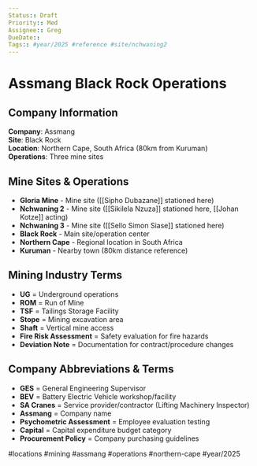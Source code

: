 ```yaml
---
Status:: Draft
Priority:: Med
Assignee:: Greg
DueDate:: 
Tags:: #year/2025 #reference #site/nchwaning2
---
```


# Assmang Black Rock Operations

## Company Information
**Company**: Assmang  
**Site**: Black Rock  
**Location**: Northern Cape, South Africa (80km from Kuruman)  
**Operations**: Three mine sites  

## Mine Sites & Operations
- **Gloria Mine** - Mine site ([[Sipho Dubazane]] stationed here)
- **Nchwaning 2** - Mine site ([[Sikilela Nzuza]] stationed here, [[Johan Kotze]] acting)
- **Nchwaning 3** - Mine site ([[Sello Simon Siase]] stationed here)
- **Black Rock** - Main site/operation center
- **Northern Cape** - Regional location in South Africa
- **Kuruman** - Nearby town (80km distance reference)

## Mining Industry Terms
- **UG** = Underground operations
- **ROM** = Run of Mine
- **TSF** = Tailings Storage Facility  
- **Stope** = Mining excavation area
- **Shaft** = Vertical mine access
- **Fire Risk Assessment** = Safety evaluation for fire hazards
- **Deviation Note** = Documentation for contract/procedure changes

## Company Abbreviations & Terms
- **GES** = General Engineering Supervisor
- **BEV** = Battery Electric Vehicle workshop/facility
- **SA Cranes** = Service provider/contractor (Lifting Machinery Inspector)
- **Assmang** = Company name
- **Psychometric Assessment** = Employee evaluation testing
- **Capital** = Capital expenditure budget category
- **Procurement Policy** = Company purchasing guidelines

#locations #mining #assmang #operations #northern-cape #year/2025